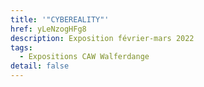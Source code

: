 ```yaml
---
title: '"CYBEREALITY"'
href: yLeNzogHFg8
description: Exposition février-mars 2022
tags:
  - Expositions CAW Walferdange
detail: false
---
```

